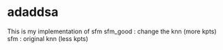 # adaddsa
This is my implementation of sfm
sfm_good : change the knn (more kpts)
sfm : original knn (less kpts)
